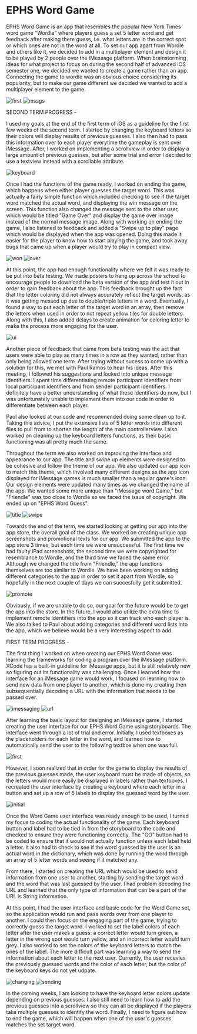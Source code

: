 # EPHS Word Game

EPHS Word Game is an app that resembles the popular New York Times word game "Wordle" where players guess a set 5 letter word and get feedback after making there guess, i.e. what letters are in the correct spot or which ones are not in the word at all. To set our app apart from Wordle and others like it, we decided to add in a multiplayer element and design it to be played by 2 people over the iMessage platform. When brainstorming ideas for what project to focus on during the second half of advanced iOS semester one, we decided we wanted to create a game rather than an app. Connecting the game to wordle was an obvious choice considering its popularity, but to make our game different we decided we wanted to add a multiplayer element to the game. 

![first](firstscreen.png)  ![mssgs](actualMessages.png)

SECOND TERM PROGRESS -

I used my goals at the end of the first term of iOS as a guideline for the first few weeks of the second term. I started by changing the keyboard letters so their colors will display results of previous guesses. I also then had to pass this information over to each player everytime the gameplay is sent over iMessage. After, I worked on implementing a scrollview in order to display a large amount of previous guesses, but after some trial and error I decided to use a textview instead with a scrollable attribute.

![keyboard](keyboard.png)

Once I had the functions of the game ready, I worked on ending the game, which happens when either player guesses the target word. This was actually a fairly simple function which included checking to see if the target word matched the actual word, and displaying the win message on the screen. This function also changed the message sent to the other user, which would be titled "Game Over" and display the game over image instead of the normal message image. Along with working on ending the game, I also listened to feedback and added a "Swipe up to play" page which would be displayed when the app was opened. Doing this made it easier for the player to know how to start playing the game, and took away bugs that came up when a player would try to play in compact view.

![won](gamewon.png) ![over](gameover.png)

At this point, the app had enough functionality where we felt it was ready to be put into beta testing. We made posters to hang up across the school to encourage people to download the beta version of the app and test it out in order to gain feedback about the app. This feedback brought up the fact that the letter coloring did not always accurately reflect the target words, as it was getting messed up due to double/triple letters in a word. Eventually, I found a way to put each letter of the target word in an array, then remove the letters when used in order to not repeat yellow tiles for double letters. Along with this, I also added delays to create animation for coloring letter to make the process more engaging for the user.

![ui](newui.png)

Another piece of feedback that came from beta testing was the act that users were able to play as many times in a row as they wanted, rather than only being allowed one term. After trying without sucess to come up with a solution for this, we met with Paul Ramos to hear his ideas. After this meeting, I followed his suggestions and looked into unique message identifiers. I spent time differentiating remote participant identifiers from local participant identifiers and from sender participant identifiers. I definitely have a better understanding of what these identifiers do now, but I was unfortunately unable to implement them into our code in order to differentiate between each player.

Paul also looked at our code and recommended doing some clean up to it. Taking this advice, I put the extensive lists of 5 letter words into different files to pull from to shorten the length of the main controllerview. I also worked on cleaning up the keyboard letters functions, as their basic functioning was all pretty much the same. 

Throughout the term we also worked on improving the interface and appearance to our app. The title and swipe up elements were designed to be cohesive and follow the theme of our app. We also updated our app icon to match this theme, which involved many different designs as the app icon displayed for iMessage games is much smaller than a regular game's icon. Our design elements were updated many times as we changed the name of the app. We wanted some more unique than "iMessage word Game," but "Friendle" was too close to Wordle so we faced the issue of copyright. We ended up on "EPHS Word Guess".

![title](title.png) ![swipe](swipeup.png)

Towards the end of the term, we started looking at getting our app into the app store, the overall goal of the class. We worked on creating unique app screenshots and promotional texts for our app. We submitted the app to the app store 3 times, but each time we were unsuccessful. The first time we had faulty iPad screenshots, the second time we were copyrighted for resemblance to Wordle, and the third time we faced the same error. Although we changed the title from "Friendle," the app functions themselves are too similar to Wordle. We have been working on adding different categories to the app in order to set it apart from Wordle, so hopefully in the next couple of days we can succesfully get it submitted. 

![promote](promotion.png)

Obviously, if we are unable to do so, our goal for the future would be to get the app into the store. In the future, I would also utilize the extra time to implement remote identifiers into the app so it can track who each player is. We also talked to Paul about adding categories and different word lists into the app, which we believe would be a very interesting aspect to add.


FIRST TERM PROGRESS -

The first thing I worked on when creating our EPHS Word Game was learning the frameworks for coding a program over the iMessage platform. XCode has a built-in guideline for iMessage apps, but it is still relatively new so figuring out its functionality was challenging. Once I learned how the interface for an iMessage game would work, I focused on learning how to send new data from one player to another, which is done my creating then subsequentially decoding a URL with the information that needs to be passed over. 

![imessaging](messageLearning.png)  ![url](urlPt2.png)

After learning the basic layout for designing an iMessage game, I started creating the user interface for our EPHS Word Game using storyboards. The interface went through a lot of trial and error. Initially, I used textboxes as the placeholders for each letter in the word, and learned how to automatically send the user to the following textbox when one was full. 

![first](firstDesign.png)

However, I soon realized that in order for the game to display the results of the previous guesses made, the user keyboard must be made of objects, so the letters would more easily be displayed in labels rather than textboxes. I recreated the user interface by creating a keyboard where each letter in a button and set up a row of 5 labels to display the guessed word by the user. 

![initial](initialDesign.png)

Once the Word Game user interface was ready enough to be used, I turned my focus to coding the actual functionality of the game. Each keyboard button and label had to be tied in from the storyboard to the code and checked to ensure they were functioning correctly. The "GO" button had to be coded to ensure that it would not actually function unless each label held a letter. It also had to check to see if the word guessed by the user is an actual word in the dictionary, which was done by running the word through an array of 5 letter words and seeing if it matched any. 

From there, I started on creating the URL which would be used to send information from one user to another, starting by sending the target word and the word that was last guessed by the user. I had problem decoding the URL and learned that the only type of information that can be a part of the URL is String information.

At this point, I had the user interface and basic code for the Word Game set, so the application would run and pass words over from one player to another. I could then focus on the engaging part of the game, trying to correctly guess the target word. I worked to set the label colors of each letter after the user makes a guess: a correct letter would turn green, a letter in the wrong spot would turn yellow, and an incorrect letter would turn grey. I also worked to set the colors of the keyboard letters to match the ones of the label. The more difficult part was learning a way to send the information about each letter to the next user. Currently, the user recevies the previously guessed words and the color of each letter, but the color of the keyboard keys do not yet udpate. 

![changing](colorChange.png)  ![sending](sendingColors.png)

In the coming weeks, I am looking to have the keyboard letter colors update depending on previous guesses. I also still need to learn how to add the previous guesses into a scrollview so they can all be displayed if the players take multiple guesses to identify the word. Finally, I need to figure out how to end the game, which will happen when one of the user's guesses matches the set target word.
